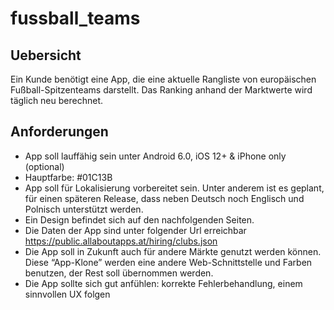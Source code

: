 # fussball_teams
## Uebersicht

Ein Kunde benötigt eine App, die eine aktuelle Rangliste von europäischen Fußball-Spitzenteams darstellt. Das Ranking anhand der Marktwerte wird täglich neu berechnet.

## Anforderungen

- App soll lauffähig sein unter Android 6.0, iOS 12+ & iPhone only (optional)
- Hauptfarbe: #01C13B
- App soll für Lokalisierung vorbereitet sein. Unter anderem ist es geplant, für einen späteren Release, dass neben Deutsch noch Englisch und Polnisch unterstützt werden.
- Ein Design befindet sich auf den nachfolgenden Seiten.
- Die Daten der App sind unter folgender Url erreichbar
https://public.allaboutapps.at/hiring/clubs.json
- Die App soll in Zukunft auch für andere Märkte genutzt werden können. Diese “App-Klone” werden eine andere Web-Schnittstelle und Farben benutzen, der Rest soll übernommen werden.
- Die App sollte sich gut anfühlen: korrekte Fehlerbehandlung, einem sinnvollen UX folgen 
